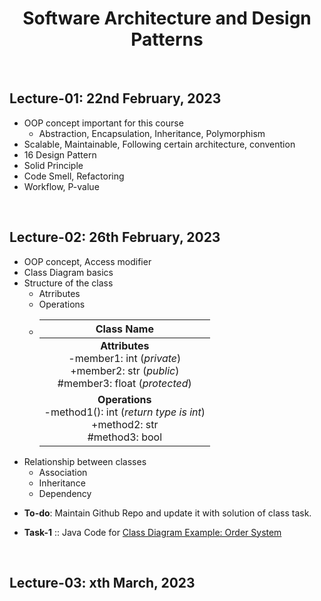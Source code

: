 <h1 align="center">Software Architecture and Design Patterns</h1>

<br><h2>Lecture-01: 22nd February, 2023</h2>

- OOP concept important for this course
    - Abstraction, Encapsulation, Inheritance, Polymorphism
- Scalable, Maintainable, Following certain architecture, convention
- 16 Design Pattern
- Solid Principle
- Code Smell, Refactoring
- Workflow, P-value

<br><h2>Lecture-02: 26th February, 2023</h2>

- OOP concept, Access modifier
- Class Diagram basics
- Structure of the class
    - Atrributes
    - Operations
    - | Class Name |
      | :--: |
      | **Attributes**<br>-member1: int (*private*)<br>+member2: str (*public*)<br>#member3: float (*protected*)|
      | **Operations**<br>-method1(): int (*return type is int*)<br>+method2: str<br>#method3: bool|
- Relationship between classes
    - Association
    - Inheritance
    - Dependency

* **To-do**: Maintain Github Repo and update it with solution of class task.

* **Task-1** :: Java Code for [Class Diagram Example: Order System](https://www.visual-paradigm.com/guide/uml-unified-modeling-language/uml-class-diagram-tutorial/)

<br><h2>Lecture-03: xth March, 2023</h2>